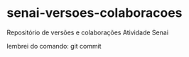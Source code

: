 # senai-versoes-colaboracoes
Repositório de versões e colaborações
Atividade Senai

lembrei do comando: git commit